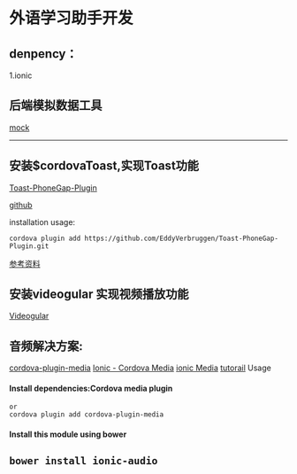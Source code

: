 # 外语学习助手开发

## denpency：
1.ionic



## 后端模拟数据工具
[mock](http://mockjs.com/)

-----------------------------------------------
## 安装$cordovaToast,实现Toast功能
[Toast-PhoneGap-Plugin](http://ngcordova.com/docs/plugins/toast/)

[github](https://github.com/EddyVerbruggen/Toast-PhoneGap-Plugin#2-screenshots)

installation usage:
```
cordova plugin add https://github.com/EddyVerbruggen/Toast-PhoneGap-Plugin.git
```
[参考资料](http://devdactic.com/pull-to-refresh-ionic/)

## 安装videogular 实现视频播放功能
[Videogular](http://www.videogular.com/)


## 音频解决方案:
[cordova-plugin-media](https://github.com/apache/cordova-plugin-media)
[Ionic - Cordova Media](https://www.tutorialspoint.com/ionic/ionic_media.htm)
[ionic Media](http://arielfaur.github.io/ionic-audio/)
[tutorail](https://www.thepolyglotdeveloper.com/2014/11/playing-audio-android-ios-ionicframework-app/)
Usage

#### Install dependencies:Cordova media plugin

```ionic plugin add cordova-plugin-media
or
cordova plugin add cordova-plugin-media

```

#### Install this module using bower

```bower install ionic-audio```
------------------------------------